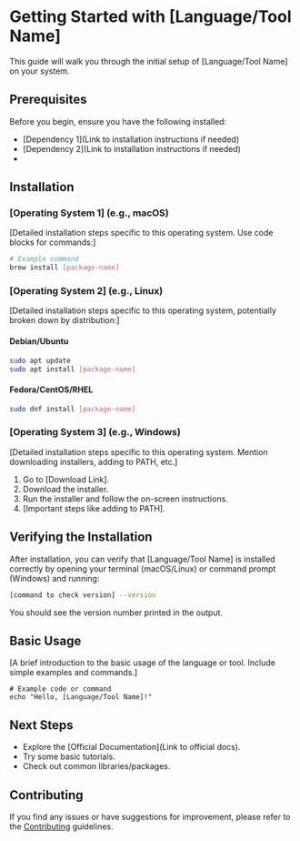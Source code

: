 # Getting Started with [Language/Tool Name]

This guide will walk you through the initial setup of [Language/Tool Name] on your system.

## Prerequisites

Before you begin, ensure you have the following installed:

- [Dependency 1](Link to installation instructions if needed)
- [Dependency 2](Link to installation instructions if needed)
-

## Installation

### [Operating System 1] (e.g., macOS)

[Detailed installation steps specific to this operating system. Use code blocks for commands:]

```bash
# Example command
brew install [package-name]
````

### [Operating System 2] (e.g., Linux)

[Detailed installation steps specific to this operating system, potentially broken down by distribution:]

#### Debian/Ubuntu

```bash
sudo apt update
sudo apt install [package-name]
```

#### Fedora/CentOS/RHEL

```bash
sudo dnf install [package-name]
```

### [Operating System 3] (e.g., Windows)

[Detailed installation steps specific to this operating system. Mention downloading installers, adding to PATH, etc.]

1.  Go to [Download Link].
2.  Download the installer.
3.  Run the installer and follow the on-screen instructions.
4.  [Important steps like adding to PATH].

## Verifying the Installation

After installation, you can verify that [Language/Tool Name] is installed correctly by opening your terminal (macOS/Linux) or command prompt (Windows) and running:

```bash
[command to check version] --version
```

You should see the version number printed in the output.

## Basic Usage

[A brief introduction to the basic usage of the language or tool. Include simple examples and commands.]

```[language/tool specific syntax]
# Example code or command
echo "Hello, [Language/Tool Name]!"
```

## Next Steps

  - Explore the [Official Documentation](Link to official docs).
  - Try some basic tutorials.
  - Check out common libraries/packages.

## Contributing

If you find any issues or have suggestions for improvement, please refer to the [Contributing](https://www.google.com/search?q=/contributing) guidelines.
